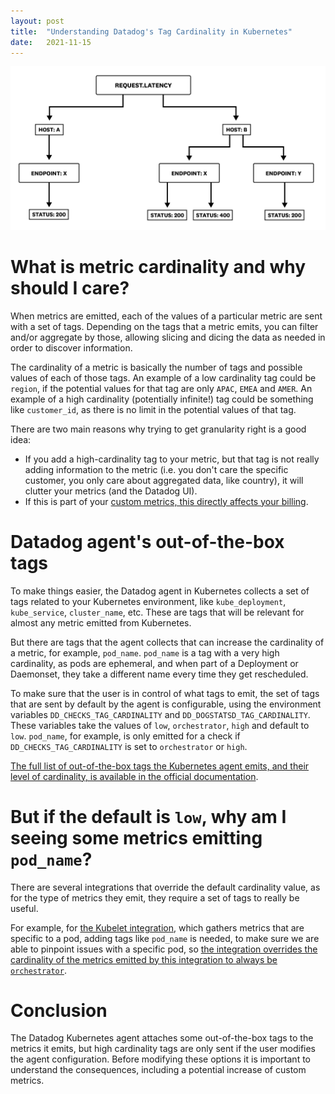 ```yaml
---
layout:	post
title:	"Understanding Datadog's Tag Cardinality in Kubernetes"
date:	2021-11-15
---
```


![Screenshot of an example of cardinality](/img/cardinality.png)

# What is metric cardinality and why should I care?

When metrics are emitted, each of the values of a particular metric are sent with a set of tags. Depending on the tags that a metric emits, you can filter and/or aggregate by those, allowing slicing and dicing the data as needed in order to discover information.

The cardinality of a metric is basically the number of tags and possible values of each of those tags. An example of a low cardinality tag could be `region`, if the potential values for that tag are only `APAC`, `EMEA` and `AMER`. An example of a high cardinality (potentially infinite!) tag could be something like `customer_id`, as there is no limit in the potential values of that tag.

There are two main reasons why trying to get granularity right is a good idea:

* If you add a high-cardinality tag to your metric, but that tag is not really adding information to the metric (i.e. you don't care the specific customer, you only care about  aggregated data, like country), it will clutter your metrics (and the Datadog UI).
* If this is part of your [custom metrics, this directly affects your billing](https://docs.datadoghq.com/metrics/custom_metrics/).

# Datadog agent's out-of-the-box tags

To make things easier, the Datadog agent in Kubernetes collects a set of tags related to your Kubernetes environment, like `kube_deployment`, `kube_service`, `cluster_name`, etc. These are tags that will be relevant for almost any metric emitted from Kubernetes.

But there are tags that the agent collects that can increase the cardinality of a metric, for example, `pod_name`. `pod_name` is a tag with a very high cardinality, as pods are ephemeral, and when part of a Deployment or Daemonset, they take a different name every time they get rescheduled.

To make sure that the user is in control of what tags to emit, the set of tags that are sent by default by the agent is configurable, using the environment variables `DD_CHECKS_TAG_CARDINALITY` and `DD_DOGSTATSD_TAG_CARDINALITY`. These variables take the values of `low`, `orchestrator`, `high` and default to `low`. `pod_name`, for example, is only emitted for a check if `DD_CHECKS_TAG_CARDINALITY` is set to `orchestrator` or `high`.

[The full list of out-of-the-box tags the Kubernetes agent emits, and their level of cardinality, is available in the official documentation](https://docs.datadoghq.com/agent/kubernetes/tag/?tab=containerizedagent#out-of-the-box-tags).

# But if the default is `low`, why am I seeing some metrics emitting `pod_name`?

There are several integrations that override the default cardinality value, as for the type of metrics they emit, they require a set of tags to really be useful.

For example, for [the Kubelet integration](https://github.com/DataDog/integrations-core/tree/master/kubelet), which gathers metrics that are specific to a pod, adding tags like `pod_name` is needed, to make sure we are able to pinpoint issues with a specific pod, so [the integration overrides the cardinality of the metrics emitted by this integration to always be `orchestrator`](https://github.com/DataDog/integrations-core/blob/master/kubelet/datadog_checks/kubelet/kubelet.py#L269).

# Conclusion

The Datadog Kubernetes agent attaches some out-of-the-box tags to the metrics it emits, but high cardinality tags are only sent if the user modifies the agent configuration. Before modifying these options it is important to understand the consequences, including a potential increase of custom metrics.
